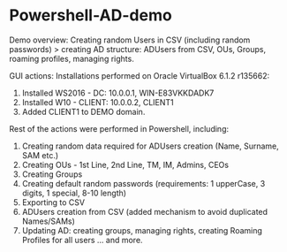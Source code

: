 # Powershell-AD-demo
Demo overview: 
Creating random Users in CSV (including random passwords) > creating AD structure: ADUsers from CSV, OUs, Groups, roaming profiles, managing rights.

GUI actions:
Installations performed on Oracle VirtualBox 6.1.2 r135662:
1. Installed WS2016 - DC: 10.0.0.1, WIN-E83VKKDADK7 
2. Installed W10 - CLIENT: 10.0.0.2, CLIENT1
3. Added CLIENT1 to DEMO domain.

Rest of the actions were performed in Powershell, including:
1. Creating random data required for ADUsers creation (Name, Surname, SAM etc.)
2. Creating OUs - 1st Line, 2nd Line, TM, IM, Admins, CEOs
3. Creating Groups
4. Creating default random passwords (requirements: 1 upperCase, 3 digits, 1 special, 8-10 length)
5. Exporting to CSV
6. ADUsers creation from CSV (added mechanism to avoid duplicated Names/SAMs)
7. Updating AD: creating groups, managing rights, creating Roaming Profiles for all users
... and more.
